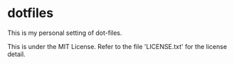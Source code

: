 # dotfiles

This is my personal setting of dot-files.

This is under the MIT License. Refer to the file 'LICENSE.txt' for the license detail.
